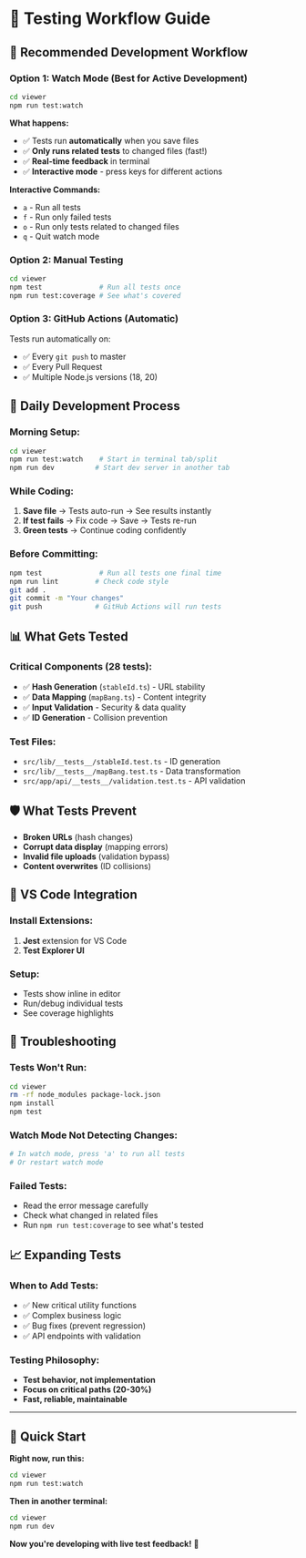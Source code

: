 # 🧪 Testing Workflow Guide

## 🚀 **Recommended Development Workflow**

### **Option 1: Watch Mode (Best for Active Development)**
```bash
cd viewer
npm run test:watch
```

**What happens:**
- ✅ Tests run **automatically** when you save files
- ✅ **Only runs related tests** to changed files (fast!)
- ✅ **Real-time feedback** in terminal
- ✅ **Interactive mode** - press keys for different actions

**Interactive Commands:**
- `a` - Run all tests
- `f` - Run only failed tests
- `o` - Run only tests related to changed files
- `q` - Quit watch mode

### **Option 2: Manual Testing**
```bash
cd viewer
npm test              # Run all tests once
npm run test:coverage # See what's covered
```

### **Option 3: GitHub Actions (Automatic)**
Tests run automatically on:
- ✅ Every `git push` to master
- ✅ Every Pull Request
- ✅ Multiple Node.js versions (18, 20)

## 🔄 **Daily Development Process**

### **Morning Setup:**
```bash
cd viewer
npm run test:watch    # Start in terminal tab/split
npm run dev          # Start dev server in another tab
```

### **While Coding:**
1. **Save file** → Tests auto-run → See results instantly
2. **If test fails** → Fix code → Save → Tests re-run
3. **Green tests** → Continue coding confidently

### **Before Committing:**
```bash
npm test              # Run all tests one final time
npm run lint         # Check code style
git add .
git commit -m "Your changes"
git push             # GitHub Actions will run tests
```

## 📊 **What Gets Tested**

### **Critical Components (28 tests):**
- ✅ **Hash Generation** (`stableId.ts`) - URL stability
- ✅ **Data Mapping** (`mapBang.ts`) - Content integrity  
- ✅ **Input Validation** - Security & data quality
- ✅ **ID Generation** - Collision prevention

### **Test Files:**
- `src/lib/__tests__/stableId.test.ts` - ID generation
- `src/lib/__tests__/mapBang.test.ts` - Data transformation
- `src/app/api/__tests__/validation.test.ts` - API validation

## 🛡️ **What Tests Prevent**

- **Broken URLs** (hash changes)
- **Corrupt data display** (mapping errors)
- **Invalid file uploads** (validation bypass)
- **Content overwrites** (ID collisions)

## 🎯 **VS Code Integration**

### **Install Extensions:**
1. **Jest** extension for VS Code
2. **Test Explorer UI**

### **Setup:**
- Tests show inline in editor
- Run/debug individual tests
- See coverage highlights

## 🔧 **Troubleshooting**

### **Tests Won't Run:**
```bash
cd viewer
rm -rf node_modules package-lock.json
npm install
npm test
```

### **Watch Mode Not Detecting Changes:**
```bash
# In watch mode, press 'a' to run all tests
# Or restart watch mode
```

### **Failed Tests:**
- Read the error message carefully
- Check what changed in related files
- Run `npm run test:coverage` to see what's tested

## 📈 **Expanding Tests**

### **When to Add Tests:**
- ✅ New critical utility functions
- ✅ Complex business logic
- ✅ Bug fixes (prevent regression)
- ✅ API endpoints with validation

### **Testing Philosophy:**
- **Test behavior, not implementation**
- **Focus on critical paths (20-30%)**
- **Fast, reliable, maintainable**

---

## 🚀 **Quick Start**

**Right now, run this:**
```bash
cd viewer
npm run test:watch
```

**Then in another terminal:**
```bash
cd viewer  
npm run dev
```

**Now you're developing with live test feedback!** 🎉